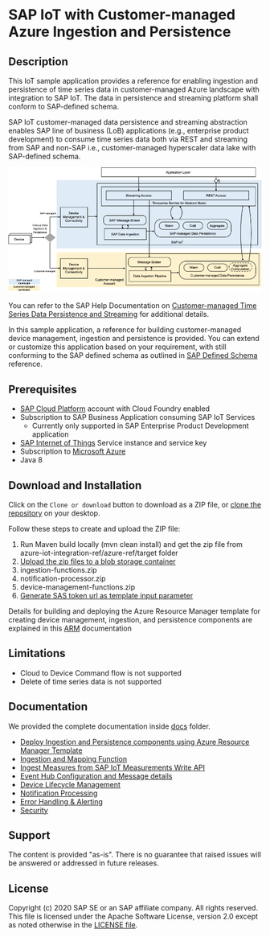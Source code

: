 # SAP IoT with Customer-managed Azure Ingestion and Persistence

## Description

This IoT sample application provides a reference for enabling ingestion and persistence of time series data in customer-managed Azure landscape with integration to SAP IoT. The data in persistence and streaming platform shall conform to SAP-defined schema.

SAP IoT customer-managed data persistence and streaming abstraction enables SAP line of business (LoB) applications (e.g., enterprise product development) to consume time series data both via REST and streaming from SAP and non-SAP i.e., customer-managed hyperscaler data lake with SAP-defined schema.

![SAP IoT Abstraction Solution Overview](doc/img/solution-overview.png)

You can refer to the SAP Help Documentation on [Customer-managed Time Series Data Persistence and Streaming](https://help.sap.com/viewer/DRAFT/224d189da0314339a1dd99489de10e48/2008a/en-US/f462b54bdf664a819e1d3af3db4d9dde.html) for additional details.

In this sample application, a reference for building customer-managed device management, ingestion and persistence is provided. You can extend or customize this application based on your requirement, with still conforming to the SAP defined schema as outlined in [SAP Defined Schema](https://help.sap.com/viewer/DRAFT/224d189da0314339a1dd99489de10e48/2008a/en-US/e8ecfd58a5974bbb83706cf5d3706485.html) reference. 

## Prerequisites

- [SAP Cloud Platform](https://cloudplatform.sap.com/index.html) account with Cloud Foundry enabled
- Subscription to SAP Business Application consuming SAP IoT Services 
  - Currently only supported in SAP Enterprise Product Development application
- [SAP Internet of Things](https://www.sap.com/products/iot-data-services.html) Service instance and service key
- Subscription to [Microsoft Azure](https://azure.microsoft.com/)
- Java 8

## Download and Installation

Click on the `Clone or download` button to download as a ZIP file, or [clone the repository](https://help.github.com/articles/cloning-a-repository/) on your 
desktop.

Follow these steps to create and upload the ZIP file:

1. Run Maven build locally (mvn clean install) and get the zip file from azure-iot-integration-ref/azure-ref/target folder
2. [Upload the zip files to a blob storage container](https://docs.microsoft.com/en-us/azure/storage/blobs/storage-quickstart-blobs-portal)
  1. ingestion-functions.zip
  2. notification-processor.zip
  3. device-management-functions.zip
3. [Generate SAS token url as template input parameter](https://docs.microsoft.com/en-us/azure/storage/common/storage-sas-overview)

Details for building and deploying the Azure Resource Manager template for creating device management, ingestion, and persistence components are explained in this [ARM](doc/ARM.md) documentation

## Limitations

- Cloud to Device Command flow is not supported
- Delete of time series  data is not supported

## Documentation

We provided the complete documentation inside [docs](./doc) folder.

- [Deploy Ingestion and Persistence components using Azure Resource Manager Template](doc/ARM.md)
- [Ingestion and Mapping Function](doc/Ingestion.md) 
- [Ingest Measures from SAP IoT Measurements Write API](doc/AvroParserFunction.md)
- [Event Hub Configuration and Message details](doc/MessageBroker.md)
- [Device Lifecycle Management](doc/DeviceManagement.md) 
- [Notification Processing](doc/NotificationProcessor.md)
- [Error Handling & Alerting](doc/ErrorHandling.md) 
- [Security](doc/Security.md) 

## Support

The content is provided "as-is". There is no guarantee that raised issues will be answered or addressed in future releases.

## License

Copyright (c) 2020 SAP SE or an SAP affiliate company. All rights reserved. This file is licensed under the Apache Software License, version 2.0  except as 
noted otherwise in the [LICENSE file](./LICENSE).

